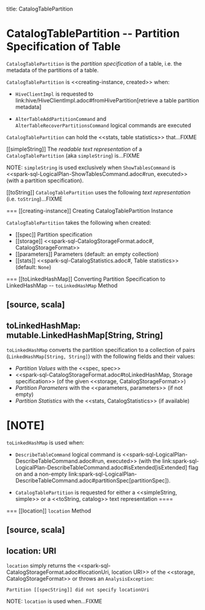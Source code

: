 title: CatalogTablePartition

# CatalogTablePartition -- Partition Specification of Table

`CatalogTablePartition` is the *partition specification* of a table, i.e. the metadata of the partitions of a table.

`CatalogTablePartition` is <<creating-instance, created>> when:

* `HiveClientImpl` is requested to link:hive/HiveClientImpl.adoc#fromHivePartition[retrieve a table partition metadata]

* `AlterTableAddPartitionCommand` and `AlterTableRecoverPartitionsCommand` logical commands are executed

`CatalogTablePartition` can hold the <<stats, table statistics>> that...FIXME

[[simpleString]]
The *readable text representation* of a `CatalogTablePartition` (aka `simpleString`) is...FIXME

NOTE: `simpleString` is used exclusively when `ShowTablesCommand` is <<spark-sql-LogicalPlan-ShowTablesCommand.adoc#run, executed>> (with a partition specification).

[[toString]]
`CatalogTablePartition` uses the following *text representation* (i.e. `toString`)...FIXME

=== [[creating-instance]] Creating CatalogTablePartition Instance

`CatalogTablePartition` takes the following when created:

* [[spec]] Partition specification
* [[storage]] <<spark-sql-CatalogStorageFormat.adoc#, CatalogStorageFormat>>
* [[parameters]] Parameters (default: an empty collection)
* [[stats]] <<spark-sql-CatalogStatistics.adoc#, Table statistics>> (default: `None`)

=== [[toLinkedHashMap]] Converting Partition Specification to LinkedHashMap -- `toLinkedHashMap` Method

[source, scala]
----
toLinkedHashMap: mutable.LinkedHashMap[String, String]
----

`toLinkedHashMap` converts the partition specification to a collection of pairs (`LinkedHashMap[String, String]`) with the following fields and their values:

* *Partition Values* with the <<spec, spec>>
* <<spark-sql-CatalogStorageFormat.adoc#toLinkedHashMap, Storage specification>> (of the given <<storage, CatalogStorageFormat>>)
* *Partition Parameters* with the <<parameters, parameters>> (if not empty)
* *Partition Statistics* with the <<stats, CatalogStatistics>> (if available)

[NOTE]
====
`toLinkedHashMap` is used when:

* `DescribeTableCommand` logical command is <<spark-sql-LogicalPlan-DescribeTableCommand.adoc#run, executed>> (with the link:spark-sql-LogicalPlan-DescribeTableCommand.adoc#isExtended[isExtended] flag on and a non-empty link:spark-sql-LogicalPlan-DescribeTableCommand.adoc#partitionSpec[partitionSpec]).

* `CatalogTablePartition` is requested for either a <<simpleString, simple>> or a <<toString, catalog>> text representation
====

=== [[location]] `location` Method

[source, scala]
----
location: URI
----

`location` simply returns the <<spark-sql-CatalogStorageFormat.adoc#locationUri, location URI>> of the <<storage, CatalogStorageFormat>> or throws an `AnalysisException`:

```
Partition [[specString]] did not specify locationUri
```

NOTE: `location` is used when...FIXME
